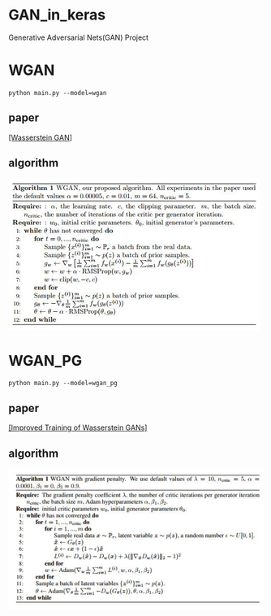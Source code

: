 # GAN_in_keras
Generative Adversarial Nets(GAN) Project

# WGAN
    python main.py --model=wgan
## paper
[[Wasserstein GAN]](https://arxiv.org/pdf/1701.07875.pdf) 
## algorithm
![algorithm](https://github.com/demomagic/GAN_in_keras/blob/master/imgs/wgan.jpg)

# WGAN_PG
    python main.py --model=wgan_pg
## paper
[[Improved Training of Wasserstein GANs]](https://arxiv.org/pdf/1704.00028.pdf) 
## algorithm
![algorithm](https://github.com/demomagic/GAN_in_keras/blob/master/imgs/wgan_pg.jpg)
